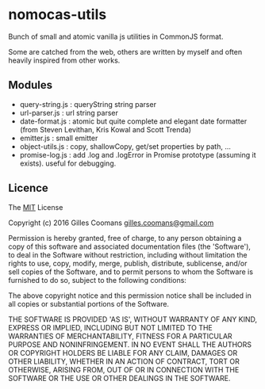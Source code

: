 # nomocas-utils

Bunch of small and atomic vanilla js utilities in CommonJS format.

Some are catched from the web, others are written by myself and often heavily inspired from other works.

## Modules

- query-string.js : queryString string parser
- url-parser.js : url string parser
- date-format.js : atomic but quite complete and elegant date formatter (from Steven Levithan, Kris Kowal and Scott Trenda) 
- emitter.js : small emitter
- object-utils.js : copy, shallowCopy, get/set properties by path, ...
- promise-log.js : add .log and .logError in Promise prototype (assuming it exists). useful for debugging.

## Licence

The [MIT](http://opensource.org/licenses/MIT) License

Copyright (c) 2016 Gilles Coomans <gilles.coomans@gmail.com>

Permission is hereby granted, free of charge, to any person obtaining a copy of this software and associated documentation files (the 'Software'), to deal in the Software without restriction, including without limitation the rights to use, copy, modify, merge, publish, distribute, sublicense, and/or sell copies of the Software, and to permit persons to whom the Software is furnished to do so, subject to the following conditions:

The above copyright notice and this permission notice shall be included in all copies or substantial portions of the Software.

THE SOFTWARE IS PROVIDED 'AS IS', WITHOUT WARRANTY OF ANY KIND, EXPRESS OR IMPLIED, INCLUDING BUT NOT LIMITED TO THE WARRANTIES OF MERCHANTABILITY, FITNESS FOR A PARTICULAR PURPOSE AND NONINFRINGEMENT. IN NO EVENT SHALL THE AUTHORS OR COPYRIGHT HOLDERS BE LIABLE FOR ANY CLAIM, DAMAGES OR OTHER LIABILITY, WHETHER IN AN ACTION OF CONTRACT, TORT OR OTHERWISE, ARISING FROM, OUT OF OR IN CONNECTION WITH THE SOFTWARE OR THE USE OR OTHER DEALINGS IN THE SOFTWARE.